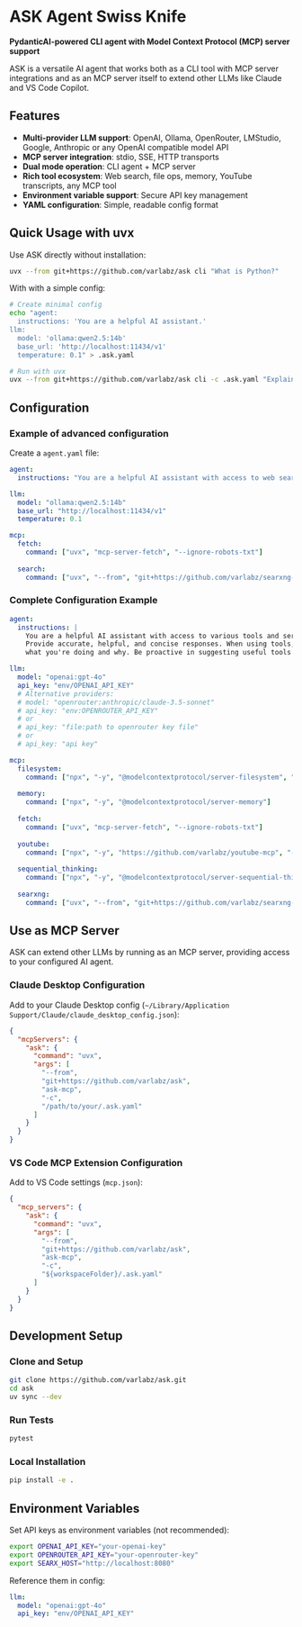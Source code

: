 
# ASK Agent Swiss Knife

**PydanticAI-powered CLI agent with Model Context Protocol (MCP) server support**

ASK is a versatile AI agent that works both as a CLI tool with MCP server integrations and as an MCP server itself to extend other LLMs like Claude and VS Code Copilot.

## Features

- **Multi-provider LLM support**: OpenAI, Ollama, OpenRouter, LMStudio, Google, Anthropic or any OpenAI compatible model API
- **MCP server integration**: stdio, SSE, HTTP transports
- **Dual mode operation**: CLI agent + MCP server
- **Rich tool ecosystem**: Web search, file ops, memory, YouTube transcripts, any MCP tool
- **Environment variable support**: Secure API key management
- **YAML configuration**: Simple, readable config format

## Quick Usage with uvx

Use ASK directly without installation:

```bash
uvx --from git+https://github.com/varlabz/ask cli "What is Python?"
```

With with a simple config:

```bash
# Create minimal config
echo "agent:
  instructions: 'You are a helpful AI assistant.'
llm:
  model: 'ollama:qwen2.5:14b'
  base_url: 'http://localhost:11434/v1'
  temperature: 0.1" > .ask.yaml

# Run with uvx
uvx --from git+https://github.com/varlabz/ask cli -c .ask.yaml "Explain machine learning"
```

## Configuration

### Example of advanced configuration

Create a `agent.yaml` file:

```yaml
agent:
  instructions: "You are a helpful AI assistant with access to web search and file operations."

llm:
  model: "ollama:qwen2.5:14b"
  base_url: "http://localhost:11434/v1"
  temperature: 0.1

mcp:
  fetch:
    command: ["uvx", "mcp-server-fetch", "--ignore-robots-txt"]
  
  search:
    command: ["uvx", "--from", "git+https://github.com/varlabz/searxng-mcp", "searxng-mcp"]
```

### Complete Configuration Example

```yaml
agent:
  instructions: |
    You are a helpful AI assistant with access to various tools and services.
    Provide accurate, helpful, and concise responses. When using tools, explain
    what you're doing and why. Be proactive in suggesting useful tools when appropriate.

llm:
  model: "openai:gpt-4o"
  api_key: "env/OPENAI_API_KEY"
  # Alternative providers:
  # model: "openrouter:anthropic/claude-3.5-sonnet"
  # api_key: "env:OPENROUTER_API_KEY"
  # or
  # api_key: "file:path to openrouter key file"
  # or
  # api_key: "api key"

mcp:
  filesystem:
    command: ["npx", "-y", "@modelcontextprotocol/server-filesystem", "."]
  
  memory:
    command: ["npx", "-y", "@modelcontextprotocol/server-memory"]
  
  fetch:
    command: ["uvx", "mcp-server-fetch", "--ignore-robots-txt"]
  
  youtube:
    command: ["npx", "-y", "https://github.com/varlabz/youtube-mcp", "--mcp"]
    
  sequential_thinking:
    command: ["npx", "-y", "@modelcontextprotocol/server-sequential-thinking"]
  
  searxng:
    command: ["uvx", "--from", "git+https://github.com/varlabz/searxng-mcp", "searxng-mcp"]
```

## Use as MCP Server

ASK can extend other LLMs by running as an MCP server, providing access to your configured AI agent.

### Claude Desktop Configuration

Add to your Claude Desktop config (`~/Library/Application Support/Claude/claude_desktop_config.json`):

```json
{
  "mcpServers": {
    "ask": {
      "command": "uvx",
      "args": [
        "--from",
        "git+https://github.com/varlabz/ask",
        "ask-mcp",
        "-c",
        "/path/to/your/.ask.yaml"
      ]
    }
  }
}
```

### VS Code MCP Extension Configuration

Add to VS Code settings (`mcp.json`):

```json
{
  "mcp_servers": {
    "ask": {
      "command": "uvx",
      "args": [
        "--from", 
        "git+https://github.com/varlabz/ask",
        "ask-mcp",
        "-c",
        "${workspaceFolder}/.ask.yaml"
      ]
    }
  }
}
```

## Development Setup

### Clone and Setup

```bash
git clone https://github.com/varlabz/ask.git
cd ask
uv sync --dev
```

### Run Tests

```bash
pytest 
```

### Local Installation

```bash
pip install -e .
```

## Environment Variables

Set API keys as environment variables (not recommended):

```bash
export OPENAI_API_KEY="your-openai-key"
export OPENROUTER_API_KEY="your-openrouter-key"
export SEARX_HOST="http://localhost:8080"
```

Reference them in config:

```yaml
llm:
  model: "openai:gpt-4o"
  api_key: "env/OPENAI_API_KEY"
```

